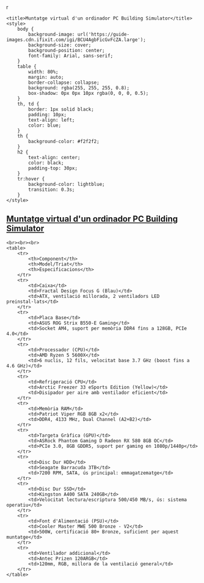 <!DOCTYPE html>
<html lang="ca">
<head>
    <meta charset="UTF-8">
    <meta name="viewport" content="width=device-width, initial-scale=1.0">
	<marquee behavior="scroll" direction="right">
    Muntatge virtual d'un ordinador PC Building Simulator
	</marquee>

    <title>Muntatge virtual d'un ordinador PC Building Simulator</title>
    <style>
        body {
            background-image: url('https://guide-images.cdn.ifixit.com/igi/BCU4AgbFicGvFcZA.large');
            background-size: cover;
            background-position: center;
            font-family: Arial, sans-serif;
        }
        table {
            width: 80%;
            margin: auto;
            border-collapse: collapse;
            background: rgba(255, 255, 255, 0.8);
            box-shadow: 0px 0px 10px rgba(0, 0, 0, 0.5);
        }
        th, td {
            border: 1px solid black;
            padding: 10px;
            text-align: left;
            color: blue;
        }
        th {
            background-color: #f2f2f2;
        }
        h2 {
            text-align: center;
            color: black;
            padding-top: 30px;
        }
        tr:hover {
            background-color: lightblue;
            transition: 0.3s;
        }
    </style>
</head>
<body>
    <h2 style="text-decoration: underline;">Muntatge virtual d'un ordinador PC Building Simulator</h2>

    <br><br><br>
    <table>
        <tr>
            <th>Component</th>
            <th>Model/Triat</th>
            <th>Especificacions</th>
        </tr>
        <tr>
            <td>Caixa</td>
            <td>Fractal Design Focus G (Blau)</td>
            <td>ATX, ventilació millorada, 2 ventiladors LED preinstal·lats</td>
        </tr>
        <tr>
            <td>Placa Base</td>
            <td>ASUS ROG Strix B550-E Gaming</td>
            <td>Socket AM4, suport per memòria DDR4 fins a 128GB, PCIe 4.0</td>
        </tr>
        <tr>
            <td>Processador (CPU)</td>
            <td>AMD Ryzen 5 5600X</td>
            <td>6 nuclis, 12 fils, velocitat base 3.7 GHz (boost fins a 4.6 GHz)</td>
        </tr>
        <tr>
            <td>Refrigeració CPU</td>
            <td>Arctic Freezer 33 eSports Edition (Yellow)</td>
            <td>Disipador per aire amb ventilador eficient</td>
        </tr>
        <tr>
            <td>Memòria RAM</td>
            <td>Patriot Viper RGB 8GB x2</td>
            <td>DDR4, 4133 MHz, Dual Channel (A2+B2)</td>
        </tr>
        <tr>
            <td>Targeta Gràfica (GPU)</td>
            <td>ASRock Phantom Gaming D Radeon RX 580 8GB OC</td>
            <td>PCIe 3.0, 8GB GDDR5, suport per gaming en 1080p/1440p</td>
        </tr>
        <tr>
            <td>Disc Dur HDD</td>
            <td>Seagate Barracuda 3TB</td>
            <td>7200 RPM, SATA, ús principal: emmagatzematge</td>
        </tr>
        <tr>
            <td>Disc Dur SSD</td>
            <td>Kingston A400 SATA 240GB</td>
            <td>Velocitat lectura/escriptura 500/450 MB/s, ús: sistema operatiu</td>
        </tr>
        <tr>
            <td>Font d'Alimentació (PSU)</td>
            <td>Cooler Master MWE 500 Bronze - V2</td>
            <td>500W, certificació 80+ Bronze, suficient per aquest muntatge</td>
        </tr>
        <tr>
            <td>Ventilador addicional</td>
            <td>Antec Prizen 120ARGB</td>
            <td>120mm, RGB, millora de la ventilació general</td>
        </tr>
    </table>
</body>
</html>
